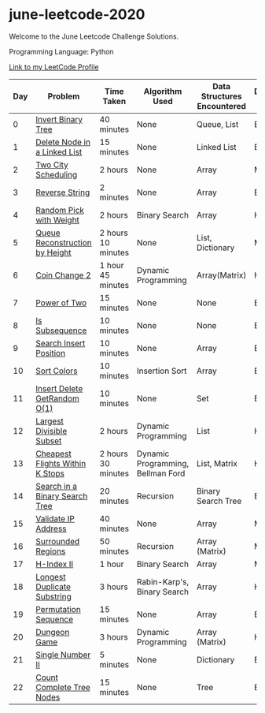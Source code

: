 # june-leetcode-2020

Welcome to the June Leetcode Challenge Solutions.

Programming Language: Python

[Link to my LeetCode Profile](https://leetcode.com/sejalc230/)

|Day|Problem| Time Taken | Algorithm Used | Data Structures Encountered|Difficulty Level|
|--|------| ---------- | -------------- |----|---|
|0|[Invert Binary Tree](https://leetcode.com/explore/challenge/card/june-leetcoding-challenge/539/week-1-june-1st-june-7th/3347/)| 40 minutes| None| Queue, List|Easy|
|1|[Delete Node in a Linked List](https://leetcode.com/explore/featured/card/june-leetcoding-challenge/539/week-1-june-1st-june-7th/3348/)| 15 minutes| None|Linked List| Easy|
|2|[Two City Scheduling]( https://leetcode.com/explore/challenge/card/june-leetcoding-challenge/539/week-1-june-1st-june-7th/3349/)| 2 hours|None |Array |Medium|
|3|[Reverse String](https://leetcode.com/explore/challenge/card/june-leetcoding-challenge/539/week-1-june-1st-june-7th/3350/) | 2 minutes| None| Array|Easy|
|4|[Random Pick with Weight](https://leetcode.com/explore/featured/card/june-leetcoding-challenge/539/week-1-june-1st-june-7th/3351/) |2 hours|Binary Search|Array|Hard|
|5|[Queue Reconstruction by Height](https://leetcode.com/explore/featured/card/june-leetcoding-challenge/539/week-1-june-1st-june-7th/3352/)| 2 hours 10 minutes| None| List, Dictionary| Medium|
|6|[Coin Change 2](https://leetcode.com/explore/featured/card/june-leetcoding-challenge/539/week-1-june-1st-june-7th/3353/) | 1 hour 45 minutes| Dynamic Programming| Array(Matrix)|Hard|
|7|[Power of Two](https://leetcode.com/explore/challenge/card/june-leetcoding-challenge/540/week-2-june-8th-june-14th/3354/)| 15 minutes| None| None|Easy|
|8|[Is Subsequence](https://leetcode.com/explore/challenge/card/june-leetcoding-challenge/540/week-2-june-8th-june-14th/3355/) | 10 minutes| None|None|Easy|
|9|[Search Insert Position](https://leetcode.com/explore/challenge/card/june-leetcoding-challenge/540/week-2-june-8th-june-14th/3356/ )|10 minutes|None|Array|Easy|
|10|[Sort Colors](https://leetcode.com/explore/featured/card/june-leetcoding-challenge/540/week-2-june-8th-june-14th/3357/)| 10 minutes| Insertion Sort|Array|Easy|
|11|[Insert Delete GetRandom O(1)](https://leetcode.com/explore/challenge/card/june-leetcoding-challenge/540/week-2-june-8th-june-14th/3358/) |10 minutes| None| Set|Easy|
|12|[Largest Divisible Subset](https://leetcode.com/explore/featured/card/june-leetcoding-challenge/540/week-2-june-8th-june-14th/3359/)|2 hours|Dynamic Programming|List|Hard|
|13|[Cheapest Flights Within K Stops](https://leetcode.com/explore/featured/card/june-leetcoding-challenge/540/week-2-june-8th-june-14th/3360/) | 2 hours 30 minutes| Dynamic Programming, Bellman Ford|List, Matrix|Hard|
|14|[Search in a Binary Search Tree](https://leetcode.com/explore/featured/card/june-leetcoding-challenge/541/week-3-june-15th-june-21st/3361/) | 20 minutes| Recursion|Binary Search Tree|Easy|
|15|[Validate IP Address](https://leetcode.com/explore/challenge/card/june-leetcoding-challenge/541/week-3-june-15th-june-21st/3362/)| 40 minutes|None|Array|Medium|
|16|[Surrounded Regions](https://leetcode.com/explore/featured/card/june-leetcoding-challenge/541/week-3-june-15th-june-21st/3363/)| 50 minutes|Recursion|Array (Matrix)|Medium|
|17|[H-Index II](https://leetcode.com/explore/featured/card/june-leetcoding-challenge/541/week-3-june-15th-june-21st/3364/) |1 hour| Binary Search| Array| Medium|
|18|[Longest Duplicate Substring](https://leetcode.com/explore/featured/card/june-leetcoding-challenge/541/week-3-june-15th-june-21st/3365/)| 3 hours |Rabin-Karp's, Binary Search|Array|Hard|
|19|[Permutation Sequence](https://leetcode.com/explore/featured/card/june-leetcoding-challenge/541/week-3-june-15th-june-21st/3366/) | 15 minutes| None|Array|Easy|
|20|[Dungeon Game](https://leetcode.com/explore/featured/card/june-leetcoding-challenge/541/week-3-june-15th-june-21st/3367/) | 3 hours|Dynamic Programming|Array (Matrix)|Hard|
|21|[Single Number II](https://leetcode.com/explore/featured/card/june-leetcoding-challenge/542/week-4-june-22nd-june-28th/3368/)|5 minutes|None|Dictionary|Easy|
|22|[Count Complete Tree Nodes](https://leetcode.com/explore/featured/card/june-leetcoding-challenge/542/week-4-june-22nd-june-28th/3369/)|15 minutes|None|Tree|Easy|
